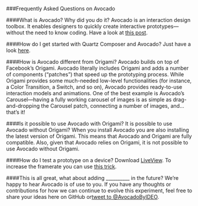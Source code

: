 ###Frequently Asked Questions on Avocado

####What is Avocado? Why did you do it?
Avocado is an interaction design toolbox. It enables designers to quickly create interactive prototypes—without the need to know coding. Have a look at <a href="http://labs.ideo.com" target="_blank">this post</a>.

####How do I get started with Quartz Composer and Avocado?
Just have a look <a href="http://avocado.ideo.com" target="_blank">here</a>.

####How is Avocado different from Origami?
Avocado builds on top of Facebook’s Origami. Avocado literally includes Origami and adds a number of components (“patches”) that speed up the prototyping process.
While Origami provides some much-needed low-level functionalities (for instance, a Color Transition, a Switch, and so on), Avocado provides ready-to-use interaction models and animations.
One of the best example is Avocado’s Carousel—having a fully working carousel of images is as simple as drag-and-dropping the Carousel patch, connecting a number of images, and... that’s it! 


####Is it possible to use Avocado with Origami? It is possible to use Avocado without Origami?
When you install Avocado you are also installing the latest version of Origami. This means that Avocado and Origami are fully compatible. Also, given that Avocado relies on Origami, it is not possible to use Avocado without Origami.

####How do I test a prototype on a device?
Download <a href="http://www.zambetti.com/projects/liveview" target="_blank">LiveView</a>. To increase the framerate you can use <a href="http://bomberstudios.com/post/54587126654/using-sketch-mirror-liveview-silkscreen-skala" target="_blank">this trick</a>.


####This is all great, what about adding __________ in the future?
We’re happy to hear Avocado is of use to you. If you have any thoughts or contributions for how we can continue to evolve this experiment, feel free to share your ideas here on  GitHub​ or​ <a href="https://twitter.com/AvocadoByIDEO" target="_blank">tweet to @AvocadoByIDEO</a>.

